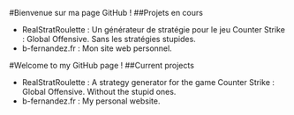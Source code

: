 #Bienvenue sur ma page GitHub !
##Projets en cours
- RealStratRoulette : Un générateur de stratégie pour le jeu Counter Strike : Global Offensive. Sans les stratégies stupides.
- b-fernandez.fr : Mon site web personnel.

#Welcome to my GitHub page !
##Current projects
- RealStratRoulette : A strategy generator for the game Counter Strike : Global Offensive. Without the stupid ones.
- b-fernandez.fr : My personal website.